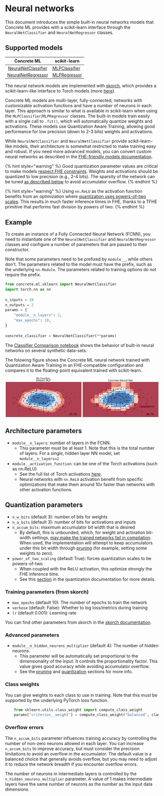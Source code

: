 # Neural networks
This document introduces the simple built-in neural networks models that Concrete ML provides with a scikit-learn interface through the `NeuralNetClassifier` and `NeuralNetRegressor` classes.

## Supported models

|                                          Concrete ML                                          | scikit-learn                                                                                                 |
| :-------------------------------------------------------------------------------------------: | ------------------------------------------------------------------------------------------------------------ |
| [NeuralNetClassifier](../references/api/concrete.ml.sklearn.qnn.md#class-neuralnetclassifier) | [MLPClassifier](https://scikit-learn.org/stable/modules/generated/sklearn.neural_network.MLPClassifier.html) |
|  [NeuralNetRegressor](../references/api/concrete.ml.sklearn.qnn.md#class-neuralnetregressor)  | [MLPRegressor](https://scikit-learn.org/stable/modules/generated/sklearn.neural_network.MLPRegressor.html)   |

The neural network models are implemented with [skorch](https://skorch.readthedocs.io/en/stable/index.html), which provides a scikit-learn-like interface to Torch models (more [here](../explanations/inner-workings/external_libraries.md#skorch)).

Concrete ML models are multi-layer, fully-connected, networks with customizable activation functions and have a number of neurons in each layer. This approach is similar to what is available in scikit-learn when using the `MLPClassifier`/`MLPRegressor` classes. The built-in models train easily with a single call to `.fit()`, which will automatically quantize weights and activations. These models use Quantization Aware Training, allowing good performance for low precision (down to 2-3 bits) weights and activations.

While `NeuralNetClassifier` and `NeuralNetClassifier` provide scikit-learn-like models, their architecture is somewhat restricted to make training easy and robust. If you need more advanced models, you can convert custom neural networks as described in the [FHE-friendly models documentation](../deep-learning/fhe_friendly_models.md).

{% hint style="warning" %}
Good quantization parameter values are critical to make models [respect FHE constraints](../getting-started/concepts.md#model-accuracy-considerations-under-fhe-constraints). Weights and activations should be quantized to low precision (e.g., 2-4 bits). The sparsity of the network can be tuned [as described below](neural-networks.md#overflow-errors) to avoid accumulator overflow.
{% endhint %}

{% hint style="warning" %}
Using `nn.ReLU` as the activation function benefits from an optimization where [quantization uses powers-of-two scales](../explanations/quantization.md#quantization-special-cases). This results in much faster inference times in FHE, thanks to a TFHE primitive that performs fast division by powers of two.
{% endhint %}

## Example

To create an instance of a Fully Connected Neural Network (FCNN), you need to instantiate one of the `NeuralNetClassifier` and `NeuralNetRegressor` classes and configure a number of parameters that are passed to their constructor.

Note that some parameters need to be prefixed by `module__`, while others don't. The parameters related to the model must have the prefix, such as the underlying `nn.Module`. The parameters related to training options do not require the prefix.

```python
from concrete.ml.sklearn import NeuralNetClassifier
import torch.nn as nn

n_inputs = 10
n_outputs = 2
params = {
    "module__n_layers": 2,
    "max_epochs": 10,
}

concrete_classifier = NeuralNetClassifier(**params)
```

The [Classifier Comparison notebook](../tutorials/ml_examples.md) shows the behavior of built-in neural networks on several synthetic data-sets.

The folowing figure shows the Concrete ML neural network trained with Quantization Aware Training in an FHE-compatible configuration and compares it to the floating-point equivalent trained with scikit-learn.

![Comparison neural networks](../figures/neural_nets_builtin.png)



## Architecture parameters

- `module__n_layers`: number of layers in the FCNN.
    - This parameter must be at least 1. Note that this is the total number of layers. For a single, hidden layer NN model, set `module__n_layers=2`
- `module__activation_function`: can be one of the Torch activations (such as nn.ReLU)
    - See the full list of Torch activations [here](../deep-learning/torch_support.md#activation-functions).
    -  Neural networks with `nn.ReLU` activation benefit from specific optimizations that make them around 10x faster than networks with other activation functions.

## Quantization parameters

- `n_w_bits` (default 3): number of bits for weights
- `n_a_bits` (default 3): number of bits for activations and inputs
- `n_accum_bits`: maximum accumulator bit width that is desired
    - By default, this is unbounded, which, for weight and activation bit-width settings, [may make the trained networks fail in compilation](neural-networks.md#overflow-errors). When used, the implementation will attempt to keep accumulators under this bit width through [pruning](../explanations/pruning.md) (for example, setting some weights to zero).
- `power_of_two_scaling` (default True): forces quantization scales to be powers-of-two
    - When coupled with the ReLU activation, this optimize strongly the FHE inference time.
    - See this [section](../explanations/quantization.md#quantization-special-cases) in the quantization documentation for more details.

### Training parameters (from skorch)

- `max_epochs` (default 10): The number of epochs to train the network 
- `verbose` (default: False): Whether to log loss/metrics during training
- `lr` (default 0.001): Learning rate

You can find other parameters from skorch in the [skorch documentation](https://skorch.readthedocs.io/en/stable/classifier.html).

### Advanced parameters

- `module__n_hidden_neurons_multiplier` (default 4): The number of hidden neurons.
    - This parameter will be automatically set proportional to the dimensionality of the input. It controls the proportionality factor. This value gives good accuracy while avoiding accumulator overflow.
    - See the [pruning](../explanations/pruning.md) and [quantization](../explanations/quantization.md) sections for more info.

### Class weights

You can give weights to each class to use in training. Note that this must be supported by the underlying PyTorch loss function.

<!--pytest-codeblocks:skip-->

```python
    from sklearn.utils.class_weight import compute_class_weight
    params["criterion__weight"] = compute_class_weight("balanced", classes=classes, y=y_train)
```

### Overflow errors

The `n_accum_bits` parameter influences training accuracy by controlling the number of non-zero neurons allowed in each layer. You can increase `n_accum_bits` to improve accuracy, but must consider the precision limitations to avoid an overflow in the accumulator. The default value is a balanced choice that generally avoids overflow, but you may need to adjust it to reduce the network breadth if you encounter overflow errors.

The number of neurons in intermediate layers is controlled by the `n_hidden_neurons_multiplier` parameter. A value of 1 makes intermediate layers have the same number of neurons as the number as the input data dimensions.
